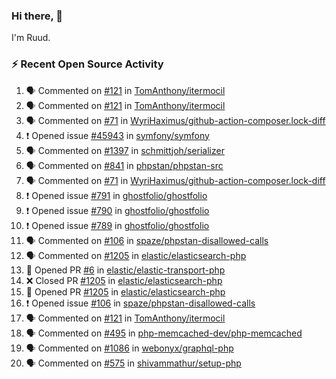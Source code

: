 ### Hi there, 👋

I'm Ruud.
 
### :zap: Recent Open Source Activity

<!--START_SECTION:activity-->
1. 🗣 Commented on [#121](https://github.com/TomAnthony/itermocil/issues/121) in [TomAnthony/itermocil](https://github.com/TomAnthony/itermocil)
2. 🗣 Commented on [#121](https://github.com/TomAnthony/itermocil/issues/121) in [TomAnthony/itermocil](https://github.com/TomAnthony/itermocil)
3. 🗣 Commented on [#71](https://github.com/WyriHaximus/github-action-composer.lock-diff/issues/71) in [WyriHaximus/github-action-composer.lock-diff](https://github.com/WyriHaximus/github-action-composer.lock-diff)
4. ❗️ Opened issue [#45943](https://github.com/symfony/symfony/issues/45943) in [symfony/symfony](https://github.com/symfony/symfony)
5. 🗣 Commented on [#1397](https://github.com/schmittjoh/serializer/issues/1397) in [schmittjoh/serializer](https://github.com/schmittjoh/serializer)
6. 🗣 Commented on [#841](https://github.com/phpstan/phpstan-src/issues/841) in [phpstan/phpstan-src](https://github.com/phpstan/phpstan-src)
7. 🗣 Commented on [#71](https://github.com/WyriHaximus/github-action-composer.lock-diff/issues/71) in [WyriHaximus/github-action-composer.lock-diff](https://github.com/WyriHaximus/github-action-composer.lock-diff)
8. ❗️ Opened issue [#791](https://github.com/ghostfolio/ghostfolio/issues/791) in [ghostfolio/ghostfolio](https://github.com/ghostfolio/ghostfolio)
9. ❗️ Opened issue [#790](https://github.com/ghostfolio/ghostfolio/issues/790) in [ghostfolio/ghostfolio](https://github.com/ghostfolio/ghostfolio)
10. ❗️ Opened issue [#789](https://github.com/ghostfolio/ghostfolio/issues/789) in [ghostfolio/ghostfolio](https://github.com/ghostfolio/ghostfolio)
11. 🗣 Commented on [#106](https://github.com/spaze/phpstan-disallowed-calls/issues/106) in [spaze/phpstan-disallowed-calls](https://github.com/spaze/phpstan-disallowed-calls)
12. 🗣 Commented on [#1205](https://github.com/elastic/elasticsearch-php/issues/1205) in [elastic/elasticsearch-php](https://github.com/elastic/elasticsearch-php)
13. 💪 Opened PR [#6](https://github.com/elastic/elastic-transport-php/pull/6) in [elastic/elastic-transport-php](https://github.com/elastic/elastic-transport-php)
14. ❌ Closed PR [#1205](https://github.com/elastic/elasticsearch-php/pull/1205) in [elastic/elasticsearch-php](https://github.com/elastic/elasticsearch-php)
15. 💪 Opened PR [#1205](https://github.com/elastic/elasticsearch-php/pull/1205) in [elastic/elasticsearch-php](https://github.com/elastic/elasticsearch-php)
16. ❗️ Opened issue [#106](https://github.com/spaze/phpstan-disallowed-calls/issues/106) in [spaze/phpstan-disallowed-calls](https://github.com/spaze/phpstan-disallowed-calls)
17. 🗣 Commented on [#121](https://github.com/TomAnthony/itermocil/issues/121) in [TomAnthony/itermocil](https://github.com/TomAnthony/itermocil)
18. 🗣 Commented on [#495](https://github.com/php-memcached-dev/php-memcached/issues/495) in [php-memcached-dev/php-memcached](https://github.com/php-memcached-dev/php-memcached)
19. 🗣 Commented on [#1086](https://github.com/webonyx/graphql-php/issues/1086) in [webonyx/graphql-php](https://github.com/webonyx/graphql-php)
20. 🗣 Commented on [#575](https://github.com/shivammathur/setup-php/issues/575) in [shivammathur/setup-php](https://github.com/shivammathur/setup-php)
<!--END_SECTION:activity-->

